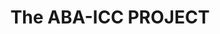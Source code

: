 ---
layout: home
title: The ABA-ICC PROJECT
#sidebar_include: "snippets/article-latest.html"
include: "grids/grid-items-home.html"
sharing: false
published: true
sidebar_heading: Latest News
category: home
tweets: 3
order: 12
excerpt: "An independent initiative of the ABA to support the International Criminal Court & US-ICC relations through advocacy, education, and practical legal assistance"
---	